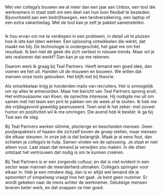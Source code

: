 <!-- title: Sarah -->
<!-- author: Sarah -->
<!-- date: 2020-05-02 -->
<!-- img: /assets/img/blogimages//blog-person-2.jpg -->


Met vier collega’s bouwen we al meer dan een jaar aan Unbox, een tool die werknemers in staat stelt om een deel van hun 
loon flexibel te besteden. Bijvoorbeeld aan een bedrijfswagen, een tandverzekering, een laptop of een extra vakantiedag.
 Met de tool kan je zelf je pakket samenstellen. 
 
  <p class="page__image--wide">
        <img src="/assets/img/blogimages/blog-person-2.jpg" alt="">
  </p>

Ik hou ervan om me te verdiepen in een probleem, in detail uit te pluizen hoe ik iets kan laten werken. Een oplossing 
ontwikkelen die wérkt, dat maakt me blij. De technologie is ondergeschikt, het gaat me om het resultaat. Ik ben niet de 
geek die zich verliest in nieuwe trends. Maar wil je iets realiseren dat werkt? Dan kan je op me rekenen. 

Daarom werk ik graag bij Teal Partners. Heeft iemand een goed idee, dan voeren we het uit. Handen uit de mouwen en 
bouwen. We willen dat mensen onze tools gebruiken. Het blijft niet bij theorie. 

Als ontwikkelaar krijg je honderden mails van recruiters. Het is onmogelijk om op alles te antwoorden. Maar het bericht van Teal Partners sprong eruit. Het enthousiasme van Koen, de oprechte interesse. Hij nodigde me uit om samen met het team een pint te pakken om de week af te sluiten. Ik heb me die vrijdagavond geweldig geamuseerd. Toen wist ik het zeker: met zoveel humor en positiviteit wil ik me omringen. Die avond heb ik beslist: ik ga bij Teal aan de slag.

Bij Teal Partners werken slimme, plezierige en bescheiden mensen. Geen postjespakkers of haaien die zichzelf boven de groep stellen, maar mensen die elkaar steunen. In onze job is dat belangrijk. Maak je al eens fout, dan schieten je collega’s te hulp. Samen vinden we de oplossing. Je staat er niet alleen voor. Laat staan dat iemand je verwijten zou maken. In die sfeer ontstaat het vertrouwen dat nodig is om te kunnen creëren. 

Bij Teal Partners is er een zorgende cultuur, en dat is niet evident in een sector waar mannen de meerderheid uitmaken. Collega’s springen voor elkaar in. Heb je een mindere dag, dan is er altijd wel iemand die je opmontert of simpelweg vraagt hoe het gaat. Je bent geen nummer. Er wordt gekeken naar de mens achter de werknemer. Gelukkige mensen leveren beter werk, en dat snappen ze hier goed. 
